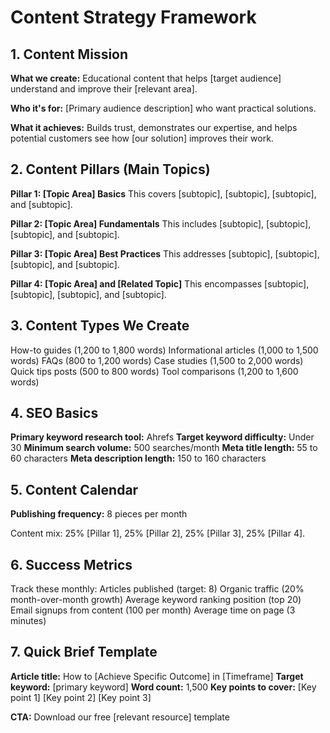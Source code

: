# Content Strategy Framework

## 1. Content Mission

**What we create:** Educational content that helps [target audience] understand and improve their [relevant area].

**Who it's for:** [Primary audience description] who want practical solutions.

**What it achieves:** Builds trust, demonstrates our expertise, and helps potential customers see how [our solution] improves their work.

## 2. Content Pillars (Main Topics)

**Pillar 1: [Topic Area] Basics**
This covers [subtopic], [subtopic], [subtopic], and [subtopic].

**Pillar 2: [Topic Area] Fundamentals**
This includes [subtopic], [subtopic], [subtopic], and [subtopic].

**Pillar 3: [Topic Area] Best Practices**
This addresses [subtopic], [subtopic], [subtopic], and [subtopic].

**Pillar 4: [Topic Area] and [Related Topic]**
This encompasses [subtopic], [subtopic], [subtopic], and [subtopic].

## 3. Content Types We Create

How-to guides (1,200 to 1,800 words)
Informational articles (1,000 to 1,500 words)
FAQs (800 to 1,200 words)
Case studies (1,500 to 2,000 words)
Quick tips posts (500 to 800 words)
Tool comparisons (1,200 to 1,600 words)

## 4. SEO Basics

**Primary keyword research tool:** Ahrefs
**Target keyword difficulty:** Under 30
**Minimum search volume:** 500 searches/month
**Meta title length:** 55 to 60 characters
**Meta description length:** 150 to 160 characters

## 5. Content Calendar

**Publishing frequency:** 8 pieces per month

Content mix: 25% [Pillar 1], 25% [Pillar 2], 25% [Pillar 3], 25% [Pillar 4].

## 6. Success Metrics

Track these monthly:
Articles published (target: 8)
Organic traffic (20% month-over-month growth)
Average keyword ranking position (top 20)
Email signups from content (100 per month)
Average time on page (3 minutes)

## 7. Quick Brief Template

**Article title:** How to [Achieve Specific Outcome] in [Timeframe]
**Target keyword:** [primary keyword]
**Word count:** 1,500
**Key points to cover:**
[Key point 1]
[Key point 2]
[Key point 3]

**CTA:** Download our free [relevant resource] template